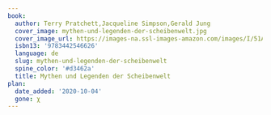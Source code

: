 ```yaml
---
book:
  author: Terry Pratchett,Jacqueline Simpson,Gerald Jung
  cover_image: mythen-und-legenden-der-scheibenwelt.jpg
  cover_image_url: https://images-na.ssl-images-amazon.com/images/I/51AOFdO8z7L._SX311_BO1,204,203,200_.jpg
  isbn13: '9783442546626'
  language: de
  slug: mythen-und-legenden-der-scheibenwelt
  spine_color: '#d3462a'
  title: Mythen und Legenden der Scheibenwelt
plan:
  date_added: '2020-10-04'
  gone: χ
---
```

